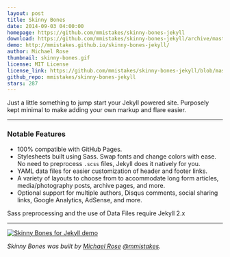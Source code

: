 ```yaml
---
layout: post
title: Skinny Bones
date: 2014-09-03 04:00:00
homepage: https://github.com/mmistakes/skinny-bones-jekyll
download: https://github.com/mmistakes/skinny-bones-jekyll/archive/master.zip
demo: http://mmistakes.github.io/skinny-bones-jekyll/
author: Michael Rose
thumbnail: skinny-bones.gif
license: MIT License
license_link: https://github.com/mmistakes/skinny-bones-jekyll/blob/master/LICENSE
github_repo: mmistakes/skinny-bones-jekyll
stars: 287
---
```


Just a little something to jump start your Jekyll powered site.
Purposely kept minimal to make adding your own markup and flare easier.

---

### Notable Features

* 100% compatible with GitHub Pages.
* Stylesheets built using Sass. Swap fonts and change colors with ease.
  No need to preprocess `.scss` files, Jekyll does it natively for you.
* YAML data files for easier customization of header and footer links.
* A variety of layouts to choose from to accommodate long form
  articles, media/photography posts, archive pages, and more.
* Optional support for multiple authors, Disqus comments, social
  sharing links, Google Analytics, AdSense, and more.

Sass preprocessing and the use of Data Files require Jekyll 2.x

---

<a href="http://mmistakes.github.io/skinny-bones-jekyll/"><img
src="http://mmistakes.github.io/skinny-bones-jekyll/images/skinny-bones-theme-feature.jpg"
alt="Skinny Bones for Jekyll demo"></a>

*Skinny Bones was built by [Michael Rose](http://mademistakes.com)
[@mmistakes](http://twitter.com/mmistakes).*
